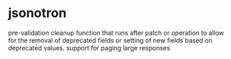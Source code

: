 jsonotron
=========
pre-validation cleanup function that runs after patch or operation
  to allow for the removal of deprecated fields or setting of new fields
  based on deprecated values.
support for paging large responses
